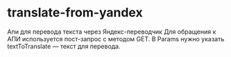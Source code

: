 # translate-from-yandex
Апи для перевода текста через Яндекс-переводчик
Для обращения к АПИ используется пост-запрос с методом GET. 
В Params нужно указать textToTranslate — текст для перевода.
